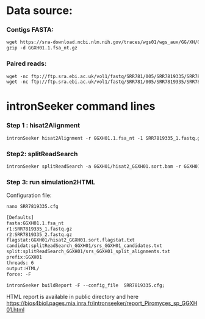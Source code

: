 Data source:
============

### Contigs FASTA: 

```diff
wget https://sra-download.ncbi.nlm.nih.gov/traces/wgs01/wgs_aux/GG/XH/GGXH01/GGXH01.1.fsa_nt.gz
gzip -d GGXH01.1.fsa_nt.gz
```

### Paired reads:

```diff
wget -nc ftp://ftp.sra.ebi.ac.uk/vol1/fastq/SRR781/005/SRR7819335/SRR7819335_1.fastq.gz
wget -nc ftp://ftp.sra.ebi.ac.uk/vol1/fastq/SRR781/005/SRR7819335/SRR7819335_2.fastq.gz

```

intronSeeker command lines
============================

### Step 1 : hisat2Alignment

```diff
intronSeeker hisat2Alignment -r GGXH01.1.fsa_nt -1 SRR7819335_1.fastq.gz -2 SRR7819335_2.fastq.gz --prefix GGXH01 -o GGXH01 -t 12
```

### Step2: splitReadSearch

```diff
intronSeeker splitReadSearch -a GGXH01/hisat2_GGXH01.sort.bam -r GGXH01.1.fsa_nt --prefix GGXH01 --output splitReadSearch_GGXH01
```

### Step 3: run simulation2HTML

Configuration file:

```diff
nano SRR7819335.cfg
```

```diff
[Defaults]
fasta:GGXH01.1.fsa_nt
r1:SRR7819335_1.fastq.gz
r2:SRR7819335_2.fastq.gz
flagstat:GGXH01/hisat2_GGXH01.sort.flagstat.txt
candidat:splitReadSearch_GGXH01/srs_GGXH01_candidates.txt
split:splitReadSearch_GGXH01/srs_GGXH01_split_alignments.txt
prefix:GGXH01
threads: 6                
output:HTML/
force: -F
```


```diff
intronSeeker buildReport -F --config_file  SRR7819335.cfg;

```

HTML report is available in public directory and here https://bios4biol.pages.mia.inra.fr/intronseeker/report_Piromyces_sp_GGXH01.html

